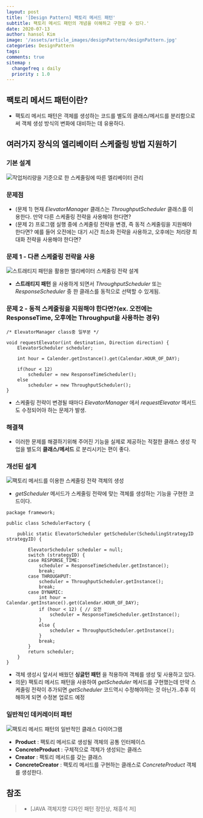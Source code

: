 ```yaml
---
layout: post
title: '[Design Pattern] 팩토리 메서드 패턴'
subtitle: 팩토리 메서드 패턴의 개념을 이해하고 구현할 수 있다.'
date: 2020-07-13
author: hansol Kim
image: '/assets/article_images/designPattern/designPattern.jpg'
categories: DesignPattern
tags: 
comments: true
sitemap :
  changefreq : daily
  priority : 1.0
---
```


## 팩토리 메서드 패턴이란?

* 팩토리 메서드 패턴은 객체를 생성하는 코드를 별도의 클래스/메서드를 분리함으로써 객체 생성 방식의 변화에 대비하는 데 유용하다.

## 여러가지 장식의 엘리베이터 스케줄링 방법 지원하기

### 기본 설계
![작업처리량을 기준으로 한 스케줄링에 따른 엘리베이터 관리](https://user-images.githubusercontent.com/31653025/87274377-96e89a00-c516-11ea-9323-fbb573c77eb4.JPG)

### 문제점
* (문제 1) 현재 *ElevatorManager* 클래스는 *ThroughputScheduler* 클래스를 이용한다. 만약 다른 스케줄링 전략을 사용해야 한다면?
* (문제 2) 프로그램 실행 중에 스케줄링 전략을 변경, 즉 동적 스케줄링을 지원해야 한다면? 예를 들어 오전에는 대기 시간 최소화 전략을 사용하고, 오후에는 처리량 최대화 전략을 사용해야 한다면?

### 문제 1 - 다른 스케줄링 전략을 사용
![스트래티지 패턴을 활용한 엘리베이터 스케줄링 전략 설계](https://user-images.githubusercontent.com/31653025/87274372-95b76d00-c516-11ea-88f7-f0927b4ec60f.JPG)

* **스트래티지 패턴** 을 사용하게 되면서 *ThroughputScheduler* 또는 *ResponseScheduler* 중 한 클래스를 동적으로 선택할 수 있게됨.


### 문제 2 - 동적 스케줄링을 지원해야 한다면?(ex. 오전에는 ResponseTime, 오후에는 Throughput을 사용하는 경우)
~~~
/* ElevatorManager class중 일부분 */

void requestElevator(int destination, Direction direction) {
	ElevatorScheduler scheduler;

	int hour = Calender.getInstance().get(Calendar.HOUR_OF_DAY);

	if(hour < 12)
		scheduler = new ResponseTimeScheduler();
	else
		scheduler = new ThroughputScheduler();
}
~~~
* 스케줄링 전략이 변경될 때마다 *ElevatorManager* 에서 *requestElevator* 메서드도 수정되어야 하는 문제가 발생.

### 해결책
* 이러한 문제를 해결하기위해 주어진 기능을 실제로 제공하는 적절한 클래스 생성 작업을 별도의 **클래스/메서드** 로 분리시키는 편이 좋다.


### 개선된 설계
![팩토리 메서드를 이용한 스케줄링 전략 객체의 생성](https://user-images.githubusercontent.com/31653025/87274379-96e89a00-c516-11ea-84f5-02d5acb210cf.JPG)
* *getScheduler* 메서드가 스케줄링 전략에 맞는 객체를 생성하는 기능을 구현한 코드이다.

```
package framework;

public class SchedulerFactory {

	public static ElevatorScheduler getScheduler(SchedulingStrategyID strategyID) {
		
		ElevatorScheduler scheduler = null;
		switch (strategyID) {
		case RESPONSE_TIME:
			scheduler = ResponseTimeScheduler.getInstance();
			break;
		case THROUGHPUT:
			scheduler = ThroughputScheduler.getInstance();
			break;
		case DYNAMIC:
			int hour = Calendar.getInstance().get(Calendar.HOUR_OF_DAY);
			if (hour < 12) { // 오전			
				scheduler = ResponseTimeScheduler.getInstance();
			}
			else {
				scheduler = ThroughputScheduler.getInstance();
			}
			break;
		}
		return scheduler;
	}
}
```
* 객체 생성시 앞서서 배웠던 **싱글턴 패턴** 을 적용하여 객체를 생성 및 사용하고 있다.
* 의문) 팩토리 메서드 패턴을 사용하여 *getScheduler* 메서드를 구현했는데 만약 스케줄링 전략이 추가되면 *getScheduler* 코드역시 수정해야하는 것 아닌가..추후 이해하게 되면 수정본 업로드 예정

### 일반적인 데커레이터 패턴
![팩토리 메서드 패턴의 일반적인 클래스 다이어그램](https://user-images.githubusercontent.com/31653025/87276842-19c02380-c51c-11ea-92e6-f64ffea3faf2.JPG)

* **Product** : 팩토리 메서드로 생성될 객체의 공통 인터페이스
* **ConcreteProduct** : 구체적으로 객체가 생성되는 클래스
* **Creator** : 팩토리 메서드를 갖는 클래스
* **ConcreteCreator** : 팩토리 메서드를 구현하는 클래스로 *ConcreteProduct* 객체를 생성한다.

## 참조
> - [JAVA 객체지향 디자인 패턴 정인상, 채흥석 저]
